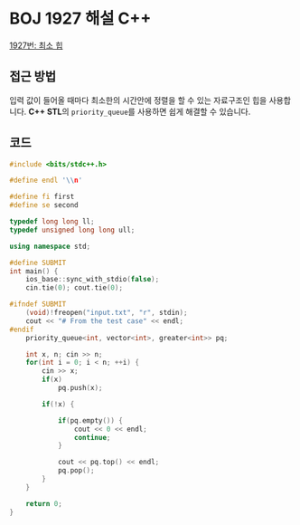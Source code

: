 # BOJ 1927 해설 C++

<!--more-->
[1927번: 최소 힙](https://www.acmicpc.net/problem/1927)

## 접근 방법

입력 값이 들어올 때마다 최소한의 시간안에 정렬을 할 수 있는 자료구조인 힙을 사용합니다. **C++ STL**의 `priority_queue`를 사용하면 쉽게 해결할 수 있습니다.

## 코드

```cpp
#include <bits/stdc++.h>

#define endl '\\n'

#define fi first
#define se second

typedef long long ll;
typedef unsigned long long ull;

using namespace std;

#define SUBMIT
int main() {
    ios_base::sync_with_stdio(false);
    cin.tie(0); cout.tie(0);

#ifndef SUBMIT
    (void)!freopen("input.txt", "r", stdin);
    cout << "# From the test case" << endl;
#endif
    priority_queue<int, vector<int>, greater<int>> pq;

    int x, n; cin >> n;
    for(int i = 0; i < n; ++i) {
        cin >> x;
        if(x)
            pq.push(x);

        if(!x) {

            if(pq.empty()) {
                cout << 0 << endl;
                continue;
            }

            cout << pq.top() << endl;
            pq.pop();
        }
    }

    return 0;
}
```
